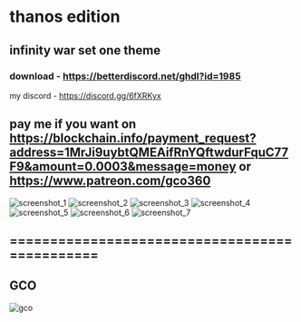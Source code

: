 # thanos edition
## infinity war set one theme

### download -  https://betterdiscord.net/ghdl?id=1985

my discord - https://discord.gg/6fXRKyx

 pay me if you want on
 https://blockchain.info/payment_request?address=1MrJi9uybtQMEAifRnYQftwdurFquC77F9&amount=0.0003&message=money
 or
 https://www.patreon.com/gco360
----------------------------------------------
![screenshot_1](https://user-images.githubusercontent.com/31587917/41102767-40da00ce-6a85-11e8-9f2c-b9d0238e3792.png)
![screenshot_2](https://user-images.githubusercontent.com/31587917/41102768-4110e83c-6a85-11e8-8a00-947844f37711.png)
![screenshot_3](https://user-images.githubusercontent.com/31587917/41102769-414c4418-6a85-11e8-8cd1-956805823b30.png)
![screenshot_4](https://user-images.githubusercontent.com/31587917/41102772-418da16a-6a85-11e8-8c7d-c79c7f029517.png)
![screenshot_5](https://user-images.githubusercontent.com/31587917/41102773-41c67350-6a85-11e8-9276-311682fec3bb.png)
![screenshot_6](https://user-images.githubusercontent.com/31587917/41102775-41fc1f28-6a85-11e8-9bda-84c6949efcd5.png)
![screenshot_7](https://user-images.githubusercontent.com/31587917/41102776-423a6382-6a85-11e8-90d7-c1f1a9669419.png)

==============================================
------------------------------
GCO
--------------------------

![gco](https://user-images.githubusercontent.com/31587917/40158597-fc80f11c-59c2-11e8-9507-6b2adc18afb3.png)
